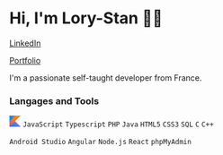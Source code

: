 # Hi, I'm Lory-Stan 👋🏽

[LinkedIn](https://www.linkedin.com/in/lory-stan-tanasi/)

[Portfolio](https://stantanasi.github.io)

I'm a passionate self-taught developer from France.

### Langages and Tools

<code><img height="20" alt="Kotlin" src="https://raw.githubusercontent.com/github/explore/80688e429a7d4ef2fca1e82350fe8e3517d3494d/topics/kotlin/kotlin.png"></code>
<code>JavaScript</code>
<code>Typescript</code>
<code>PHP</code>
<code>Java</code>
<code>HTML5</code>
<code>CSS3</code>
<code>SQL</code>
<code>C</code>
<code>C++</code>

<code>Android Studio</code>
<code>Angular</code>
<code>Node.js</code>
<code>React</code>
<code>phpMyAdmin</code>
